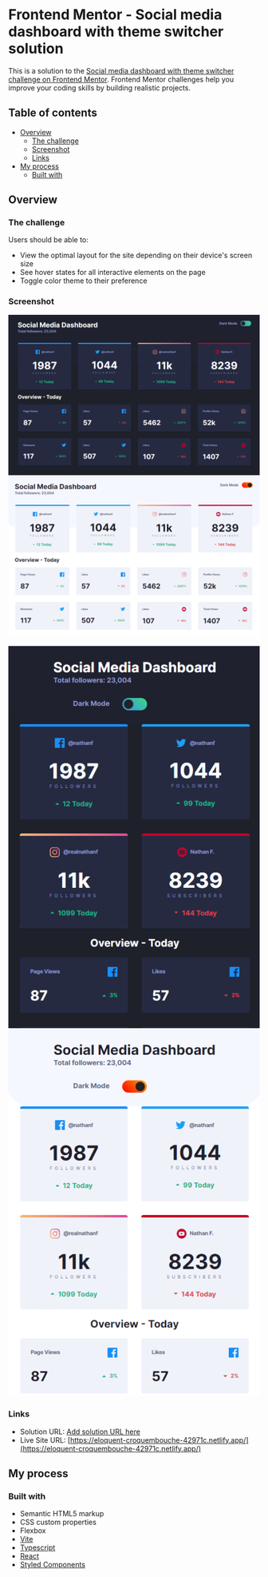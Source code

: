 # Frontend Mentor - Social media dashboard with theme switcher solution

This is a solution to the [Social media dashboard with theme switcher challenge on Frontend Mentor](https://www.frontendmentor.io/challenges/social-media-dashboard-with-theme-switcher-6oY8ozp_H). Frontend Mentor challenges help you improve your coding skills by building realistic projects. 

## Table of contents

- [Overview](#overview)
  - [The challenge](#the-challenge)
  - [Screenshot](#screenshot)
  - [Links](#links)
- [My process](#my-process)
  - [Built with](#built-with)

## Overview

### The challenge

Users should be able to:

- View the optimal layout for the site depending on their device's screen size
- See hover states for all interactive elements on the page
- Toggle color theme to their preference

### Screenshot

![Dark Desktop Preview](./src/assets/previews/1.png)
![Light Desktop Preview](./src/assets/previews/2.png)

![Dark Mobile Preview](./src/assets/previews/3.png)
![Light Mobile Preview](./src/assets/previews/4.png)


### Links

- Solution URL: [Add solution URL here](https://your-solution-url.com)
- Live Site URL: [https://eloquent-croquembouche-42971c.netlify.app/](https://eloquent-croquembouche-42971c.netlify.app/)

## My process

### Built with

- Semantic HTML5 markup
- CSS custom properties
- Flexbox
- [Vite](https://vitejs.dev/)
- [Typescript](https://www.typescriptlang.org/)
- [React](https://reactjs.org/)
- [Styled Components](https://styled-components.com/)
